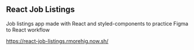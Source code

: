 ## React Job Listings

Job listings app made with React and styled-components to practice Figma to React workflow

https://react-job-listings.rmorehig.now.sh/
